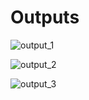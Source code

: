 <h1> Outputs </h1>


![output_1](https://user-images.githubusercontent.com/101562643/161397233-cb96fc3a-ab10-41b0-92b0-da4f7db4807e.png)

![output_2](https://user-images.githubusercontent.com/101562643/161397247-c4b6ccb7-738e-4cf7-8509-fcd056a51a11.png)

![output_3](https://user-images.githubusercontent.com/101562643/161397178-3774a909-0635-4981-93ce-358ce4a9b935.png)

